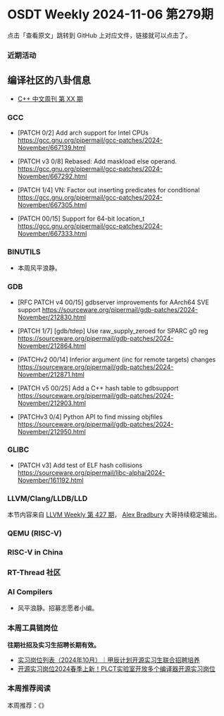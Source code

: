 # OSDT Weekly 2024-11-06 第279期

点击「查看原文」跳转到 GitHub 上对应文件，链接就可以点击了。

### 近期活动

## 编译社区的八卦信息

- [C++ 中文周刊 第 XX 期]()

### GCC

- [PATCH 0/2] Add arch support for Intel CPUs
    https://gcc.gnu.org/pipermail/gcc-patches/2024-November/667139.html

- [PATCH v3 0/8] Rebased: Add maskload else operand.
    https://gcc.gnu.org/pipermail/gcc-patches/2024-November/667292.html

- [PATCH 1/4] VN: Factor out inserting predicates for conditional
    https://gcc.gnu.org/pipermail/gcc-patches/2024-November/667305.html

- [PATCH 00/15] Support for 64-bit location_t
    https://gcc.gnu.org/pipermail/gcc-patches/2024-November/667333.html

### BINUTILS

- 本周风平浪静。

### GDB

- [RFC PATCH v4 00/15] gdbserver improvements for AArch64 SVE support
    https://sourceware.org/pipermail/gdb-patches/2024-November/212830.html

- [PATCH 1/7] [gdb/tdep] Use raw_supply_zeroed for SPARC g0 reg
    https://sourceware.org/pipermail/gdb-patches/2024-November/212864.html

- [PATCHv2 00/14] Inferior argument (inc for remote targets) changes
    https://sourceware.org/pipermail/gdb-patches/2024-November/212871.html

- [PATCH v5 00/25] Add a C++ hash table to gdbsupport
    https://sourceware.org/pipermail/gdb-patches/2024-November/212903.html

- [PATCHv3 0/4] Python API to find missing objfiles
    https://sourceware.org/pipermail/gdb-patches/2024-November/212950.html

### GLIBC

- [PATCH v3] Add test of ELF hash collisions
    https://sourceware.org/pipermail/libc-alpha/2024-November/161192.html

### LLVM/Clang/LLDB/LLD

本节内容来自 [LLVM Weekly 第 427 期](http://llvmweekly.org/issue/427)，
[Alex Bradbury](https://www.linkedin.com/in/alex-bradbury/) 大哥持续稳定输出。

### QEMU (RISC-V)

### RISC-V in China

### RT-Thread 社区

### AI Compilers

- 风平浪静。招募志愿者小编。

### 本周工具链岗位

**往期社招及实习生招聘长期有效。**

- [实习岗位列表（2024年10月）｜甲辰计划开源实习生联合招聘培养](https://mp.weixin.qq.com/s/UCcsvhw6Kxw3EQOd0JVlUg)
- [开源实习岗位2024春季上新！PLCT实验室开放多个编译器开源实习岗位](https://mp.weixin.qq.com/s/D-l7hE2S-21NCAZsVqPzMA)

### 本周推荐阅读

本周推荐：《》
